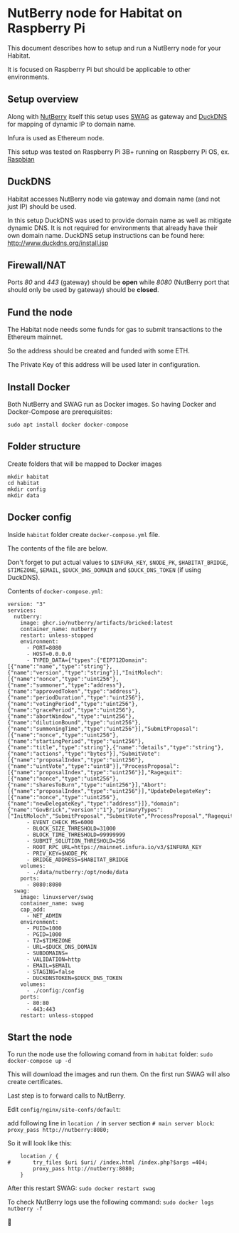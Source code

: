 # NutBerry node for Habitat on Raspberry Pi
This document describes how to setup and run a NutBerry node for your Habitat.

It is focused on Raspberry Pi but should be applicable to other environments. 

## Setup overview
Along with [NutBerry](https://github.com/NutBerry) itself this setup uses [SWAG](https://hub.docker.com/r/linuxserver/swag) as gateway and [DuckDNS](duckdns.org) for mapping of dynamic IP to domain name.

Infura is used as Ethereum node.

This setup was tested on Raspberry Pi 3B+ running on Raspberry Pi OS, ex. [Raspbian](https://www.raspberrypi.org/downloads/raspberry-pi-os/)

## DuckDNS
Habitat accesses NutBerry node via gateway and domain name (and not just IP) should be used.

In this setup DuckDNS was used to provide domain name as well as mitigate dynamic DNS. It is not required for environments that already have their own domain name. DuckDNS setup instructions can be found here: http://www.duckdns.org/install.jsp

## Firewall/NAT
Ports *80* and *443* (gateway) should be **open** while *8080* (NutBerry port that should only be used by gateway) should be **closed**.

## Fund the node
The Habitat node needs some funds for gas to submit transactions to the Ethereum mainnet.

So the address should be created and funded with some ETH.

The Private Key of this address will be used later in configuration.

## Install Docker
Both NutBerry and SWAG run as Docker images. So having Docker and Docker-Compose are prerequisites:
```
sudo apt install docker docker-compose
```

## Folder structure
Create folders that will be mapped to Docker images
```
mkdir habitat
cd habitat
mkdir config
mkdir data
```

## Docker config
Inside `habitat` folder create `docker-compose.yml` file.

The contents of the file are below.

Don't forget to put actual values to `$INFURA_KEY`, `$NODE_PK`, `$HABITAT_BRIDGE`, `$TIMEZONE`, `$EMAIL`, `$DUCK_DNS_DOMAIN` and `$DUCK_DNS_TOKEN` (if using DuckDNS).

Contents of `docker-compose.yml`:
```
version: "3"
services:
  nutberry:
    image: ghcr.io/nutberry/artifacts/bricked:latest
    container_name: nutberry
    restart: unless-stopped
    environment:
      - PORT=8080 
      - HOST=0.0.0.0
      - TYPED_DATA={"types":{"EIP712Domain":[{"name":"name","type":"string"},{"name":"version","type":"string"}],"InitMoloch":[{"name":"nonce","type":"uint256"},{"name":"summoner","type":"address"},{"name":"approvedToken","type":"address"},{"name":"periodDuration","type":"uint256"},{"name":"votingPeriod","type":"uint256"},{"name":"gracePeriod","type":"uint256"},{"name":"abortWindow","type":"uint256"},{"name":"dilutionBound","type":"uint256"},{"name":"summoningTime","type":"uint256"}],"SubmitProposal":[{"name":"nonce","type":"uint256"},{"name":"startingPeriod","type":"uint256"},{"name":"title","type":"string"},{"name":"details","type":"string"},{"name":"actions","type":"bytes"}],"SubmitVote":[{"name":"proposalIndex","type":"uint256"},{"name":"uintVote","type":"uint8"}],"ProcessProposal":[{"name":"proposalIndex","type":"uint256"}],"Ragequit":[{"name":"nonce","type":"uint256"},{"name":"sharesToBurn","type":"uint256"}],"Abort":[{"name":"proposalIndex","type":"uint256"}],"UpdateDelegateKey":[{"name":"nonce","type":"uint256"},{"name":"newDelegateKey","type":"address"}]},"domain":{"name":"GovBrick","version":"1"},"primaryTypes":["InitMoloch","SubmitProposal","SubmitVote","ProcessProposal","Ragequit","Abort","UpdateDelegateKey"]}
      - EVENT_CHECK_MS=6000
      - BLOCK_SIZE_THRESHOLD=31000
      - BLOCK_TIME_THRESHOLD=99999999
      - SUBMIT_SOLUTION_THRESHOLD=256
      - ROOT_RPC_URL=https://mainnet.infura.io/v3/$INFURA_KEY
      - PRIV_KEY=$NODE_PK
      - BRIDGE_ADDRESS=$HABITAT_BRIDGE
    volumes:
      - ./data/nutberry:/opt/node/data
    ports:
      - 8080:8080
  swag:
    image: linuxserver/swag
    container_name: swag
    cap_add:
      - NET_ADMIN
    environment:
      - PUID=1000
      - PGID=1000
      - TZ=$TIMEZONE
      - URL=$DUCK_DNS_DOMAIN
      - SUBDOMAINS=
      - VALIDATION=http
      - EMAIL=$EMAIL
      - STAGING=false
      - DUCKDNSTOKEN=$DUCK_DNS_TOKEN
    volumes:
      - ./config:/config
    ports:
      - 80:80
      - 443:443
    restart: unless-stopped
```

## Start the node
To run the node use the following comand from in `habitat` folder:
`sudo docker-compose up -d`

This will download the images and run them. On the first run SWAG will also create certificates.

Last step is to forward calls to NutBerry.

Edit `config/nginx/site-confs/default`:

add following line in `location /` in `server` section `# main server block`:
`proxy_pass http://nutberry:8080;`

So it will look like this:
```
	location / {
#		try_files $uri $uri/ /index.html /index.php?$args =404;
		proxy_pass http://nutberry:8080;
	}
```
After this restart SWAG:
`sudo docker restart swag`

To check NutBerry logs use the following command:
`sudo docker logs nutberry -f`

:tada:


